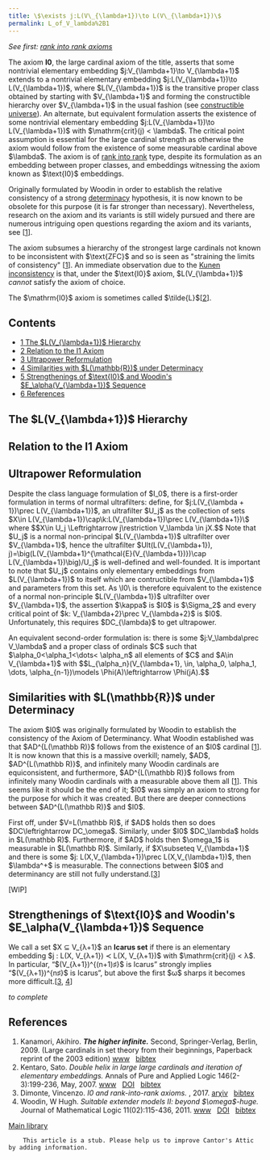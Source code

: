 ```yaml
---
title: \$\exists j:L(V\_{\lambda+1})\to L(V\_{\lambda+1})\$
permalink: L_of_V_lambda%2B1
---
```












*See first: [rank into rank
axioms](Rank_into_rank "Rank into rank")*

The axiom **I0**, the large cardinal axiom of the title, asserts that
some nontrivial elementary embedding \$j:V\_{\lambda+1}\to
V\_{\lambda+1}\$ extends to a nontrivial elementary embedding
\$j:L(V\_{\lambda+1})\to L(V\_{\lambda+1})\$, where
\$L(V\_{\lambda+1})\$ is the transitive proper class obtained by
starting with \$V\_{\lambda+1}\$ and forming the constructible hierarchy
over \$V\_{\lambda+1}\$ in the usual fashion (see [constructible
universe](Constructible_universe "Constructible universe")).
An alternate, but equivalent formulation asserts the existence of some
nontrivial elementary embedding \$j:L(V\_{\lambda+1})\to
L(V\_{\lambda+1})\$ with \$\mathrm{crit}(j) \< \lambda\$. The critical
point assumption is essential for the large cardinal strength as
otherwise the axiom would follow from the existence of some measurable
cardinal above \$\lambda\$. The axiom is of [rank into
rank](Rank_into_rank "Rank into rank")
type, despite its formulation as an embedding between proper classes,
and embeddings witnessing the axiom known as \$\text{I0}\$ embeddings.

Originally formulated by Woodin in order to establish the relative
consistency of a strong
<a href="Determinacy"
class="mw-redirect" title="Determinacy">determinacy</a> hypothesis, it
is now known to be obsolete for this purpose (it is far stronger than
necessary). Nevertheless, research on the axiom and its variants is
still widely pursued and there are numerous intriguing open questions
regarding the axiom and its variants, see
\[[1](#bibkey_Kanamori2009:HigherInfinite)\].

The axiom subsumes a hierarchy of the strongest large cardinals not
known to be inconsistent with \$\text{ZFC}\$ and so is seen as
"straining the limits of consistency"
\[[1](#bibkey_Kanamori2009:HigherInfinite)\]. An immediate observation
due to the [Kunen
inconsistency](Kunen_inconsistency "Kunen inconsistency")
is that, under the \$\text{I0}\$ axiom, \$L(V\_{\lambda+1})\$ *cannot*
satisfy the axiom of choice.

The \$\mathrm{I0}\$ axiom is sometimes called
\$\tilde{L}\$\[[2](#bibkey_Kentaro2007:DoubleHelix)\].



## Contents


- [<span class="tocnumber">1</span> <span class="toctext">The
  \$L(V\_{\lambda+1})\$
  Hierarchy</span>](#The_.24L.28V_.7B.5Clambda.2B1.7D.29.24_Hierarchy)
- [<span class="tocnumber">2</span> <span class="toctext">Relation to
  the I1 Axiom</span>](#Relation_to_the_I1_Axiom)
- [<span class="tocnumber">3</span> <span class="toctext">Ultrapower
  Reformulation</span>](#Ultrapower_Reformulation)
- [<span class="tocnumber">4</span> <span class="toctext">Similarities
  with \$L(\mathbb{R})\$ under
  Determinacy</span>](#Similarities_with_.24L.28.5Cmathbb.7BR.7D.29.24_under_Determinacy)
- [<span class="tocnumber">5</span> <span class="toctext">Strengthenings
  of \$\text{I0}\$ and Woodin's \$E\_\alpha(V\_{\lambda+1})\$
  Sequence</span>](#Strengthenings_of_.24.5Ctext.7BI0.7D.24_and_Woodin.27s_.24E_.5Calpha.28V_.7B.5Clambda.2B1.7D.29.24_Sequence)
- [<span class="tocnumber">6</span>
  <span class="toctext">References</span>](#References)


## The \$L(V\_{\lambda+1})\$ Hierarchy

## Relation to the I1 Axiom

## Ultrapower Reformulation

Despite the class language formulation of \$I_0\$, there is a
first-order formulation in terms of normal ultrafilters: define, for
\$j:L(V\_{\lambda + 1})\prec L(V\_{\lambda+1})\$, an ultrafilter \$U_j\$
as the collection of sets \$X\in
L(V\_{\lambda+1})\cap\\k:L(V\_{\lambda+1})\prec L(V\_{\lambda+1})\\\$
where \$\$X\in U_j \Leftrightarrow j\restriction V\_\lambda \in jX.\$\$
Note that \$U_j\$ is a normal non-principal \$L(V\_{\lambda+1})\$
ultrafilter over \$V\_{\lambda+1}\$, hence the ultrafilter
\$Ult(L(V\_{\lambda+1}),
j)=\big(L(V\_{\lambda+1}^{\mathcal{E}(V\_{\lambda+1})})\cap
L(V\_{\lambda+1})\big)/U_j\$ is well-defined and well-founded. It is
important to note that \$U_j\$ contains only elementary embeddings from
\$L(V\_{\lambda+1})\$ to itself which are contructible from
\$V\_{\lambda+1}\$ and parameters from this set. As \\I0\\ is therefore
equivalent to the existence of a normal non-principle
\$L(V\_{\lambda+1})\$ ultrafilter over \$V\_{\lambda+1}\$, the assertion
\$\kappa\$ is \$I0\$ is \$\Sigma_2\$ and every critical point of \$k:
V\_{\lambda+2}\prec V\_{\lambda+2}\$ is \$I0\$. Unfortunately, this
requires \$DC\_{\lambda}\$ to get ultrapower.

An equivalent second-order formulation is: there is some
\$j:V\_\lambda\prec V\_\lambda\$ and a proper class of ordinals \$C\$
such that \$\alpha_0\<\alpha_1\<\dots\< \alpha_n\$ all elements of \$C\$
and \$A\in V\_{\lambda+1}\$ with \$\$L\_{\alpha_n}(V\_{\lambda+1}, \in,
\alpha_0, \alpha_1, \dots, \alpha\_{n-1})\models \Phi(A)\leftrightarrow
\Phi(jA).\$\$

## Similarities with \$L(\mathbb{R})\$ under Determinacy

The axiom \$I0\$ was originally formulated by Woodin to establish the
consistency of the Axiom of Determinancy. What Woodin established was
that \$AD^{L(\mathbb R)}\$ follows from the existence of an \$I0\$
cardinal \[[1](#bibkey_Kanamori2009:HigherInfinite)\]. It is now known
that this is a massive overkill; namely, \$AD\$, \$AD^{L(\mathbb R)}\$,
and infinitely many Woodin cardinals are equiconsistent, and
furthermore, \$AD^{L(\mathbb R)}\$ follows from infinitely many Woodin
cardinals with a measurable above them all
\[[1](#bibkey_Kanamori2009:HigherInfinite)\]. This seems like it should
be the end of it; \$I0\$ was simply an axiom to strong for the purpose
for which it was created. But there are deeper connections between
\$AD^{L(\mathbb R)}\$ and \$I0\$.

First off, under \$V=L(\mathbb R)\$, if \$AD\$ holds then so does
\$DC\leftrightarrow DC\_\omega\$. Similarly, under \$I0\$
\$DC\_\lambda\$ holds in \$L(\mathbb R)\$. Furthermore, if \$AD\$ holds
then \$\omega_1\$ is measurable in \$L(\mathbb R)\$. Similarly, if
\$X\subseteq V\_{\lambda+1}\$ and there is some \$j:
L(X,V\_{\lambda+1})\prec L(X,V\_{\lambda+1})\$, then \$\lambda^+\$ is
measurable. The connections between \$I0\$ and determinancy are still
not fully
understand.\[[3](#bibkey_Dimonte2017:I0AndRankIntoRankAxioms)\]

\[WIP\]

## Strengthenings of \$\text{I0}\$ and Woodin's \$E\_\alpha(V\_{\lambda+1})\$ Sequence

We call a set \$X ⊆ V\_{λ+1}\$ an **Icarus set** if there is an
elementary embedding \$j : L(X, V\_{λ+1}) ≺ L(X, V\_{λ+1})\$ with
\$\mathrm{crit}(j) \< λ\$. In particular, “\$(V\_{λ+1})^{(n+1)♯}\$ is
Icarus” strongly implies “\$(V\_{λ+1})^{n♯}\$ is Icarus”, but above the
first \$ω\$ sharps it becomes more
difficult.\[[3](#bibkey_Dimonte2017:I0AndRankIntoRankAxioms),
[4](#bibkey_Woodin2011:SEM2)\]

*to complete*

## References

1.  <span id="bibkey_Kanamori2009:HigherInfinite">Kanamori, Akihiro.
    ***The higher infinite.*** Second, Springer-Verlag, Berlin, 2009.
    (Large cardinals in set theory from their beginnings, Paperback
    reprint of the 2003 edition) <a
    href="https://link.springer.com/book/10.1007%2F978-3-540-88867-3"
    class="extiw">www</a>   <a
    href="javascript:bibpopup(&#39;@book%7BKanamori2009:HigherInfinite,%20%20%20%20AUTHOR%20=%20%7BKanamori,%20Akihiro%7D,%3Cbr%3E%20%20%20%20%20TITLE%20=%20%7BThe%20higher%20infinite%7D,%3Cbr%3E%20%20%20%20SERIES%20=%20%7BSpringer%20Monographs%20in%20Mathematics%7D,%3Cbr%3E%20%20%20EDITION%20=%20%7BSecond%7D,%3Cbr%3E%20%20%20%20%20%20NOTE%20=%20%7BLarge%20cardinals%20in%20set%20theory%20from%20their%20beginnings,%20%20%20%20%20%20%20%20%20%20%20%20%20%20Paperback%20reprint%20of%20the%202003%20edition%7D,%3Cbr%3E%20PUBLISHER%20=%20%7BSpringer-Verlag%7D,%3Cbr%3E%20%20%20ADDRESS%20=%20%7BBerlin%7D,%3Cbr%3E%20%20%20%20%20%20YEAR%20=%20%7B2009%7D,%3Cbr%3E%20%20%20%20%20PAGES%20=%20%7Bxxii+536%7D,%3Cbr%3E%20%20%20%20%20%20%20URL%20=%20%7Bhttps://link.springer.com/book/10.1007%2F978-3-540-88867-3%7D%7D&#39;)"
    class="bibtex">bibtex</a></span>
2.  <span id="bibkey_Kentaro2007:DoubleHelix">Kentaro, Sato. *Double
    helix in large large cardinals and iteration of elementary
    embeddings.* Annals of Pure and Applied Logic 146(2-3):199-236,
    May, 2007. <a
    href="https://ac.els-cdn.com/S0168007207000127/1-s2.0-S0168007207000127-main.pdf?_tid=aa889390-c1e4-11e7-a507-00000aacb362&amp;acdnat=1509857531_549949bbb11277bb53825de297d7dc00"
    class="extiw">www</a>   <a
    href="http://dx.doi.org/10.1016/j.apal.2007.02.003"
    class="extiw">DOI</a>   <a
    href="javascript:bibpopup(&#39;@article%7BKentaro2007:DoubleHelix,%20%20%20%20AUTHOR%20=%20%7BKentaro,%20Sato%7D,%3Cbr%3E%20%20%20%20%20TITLE%20=%20%7BDouble%20helix%20in%20large%20large%20cardinals%20and%20iteration%20of%20elementary%20embeddings%7D,%3Cbr%3E%20%20%20JOURNAL%20=%20%7BAnnals%20of%20Pure%20and%20Applied%20Logic%7D,%3Cbr%3E%20PUBLISHER%20=%20%7BElsevier%20B.V.%7D,%3Cbr%3E%20%20%20%20VOLUME%20=%20%7B146%7D,%3Cbr%3E%20%20%20%20NUMBER%20=%20%7B2-3%7D,%3Cbr%3E%20%20%20%20%20PAGES%20=%20%7B199-236%7D,%3Cbr%3E%20%20%20%20%20%20YEAR%20=%20%7B2007%7D,%3Cbr%3E%20%20%20%20%20MONTH%20=%20%7BMay%7D,%3Cbr%3E%20%20%20%20%20%20%20URL%20=%20%7Bhttps://ac.els-cdn.com/S0168007207000127/1-s2.0-S0168007207000127-main.pdf?_tid=aa889390-c1e4-11e7-a507-00000aacb362&amp;acdnat=1509857531_549949bbb11277bb53825de297d7dc00%7D,%3Cbr%3E%20%20%20%20%20%20%20DOI%20=%20%7B10.1016/j.apal.2007.02.003%7D%7D&#39;)"
    class="bibtex">bibtex</a></span>
3.  <span id="bibkey_Dimonte2017:I0AndRankIntoRankAxioms">Dimonte,
    Vincenzo. *I0 and rank-into-rank axioms.* , 2017. <a
    href="http://arxiv.org/abs/1707.02613"
    class="extiw">arχiv</a>   <a
    href="javascript:bibpopup(&#39;@article%20%7BDimonte2017:I0AndRankIntoRankAxioms,%20%20%20%20AUTHOR%20=%20%7BDimonte,%20Vincenzo%7D,%3Cbr%3E%20%20%20%20%20TITLE%20=%20%7BI0%20and%20rank-into-rank%20axioms%7D,%3Cbr%3E%20%20%20%20%20%20YEAR%20=%20%7B2017%7D,%3Cbr%3E%20%20%20%20EPRINT%20=%20%7B1707.02613%7D%7D&#39;)"
    class="bibtex">bibtex</a></span>
4.  <span id="bibkey_Woodin2011:SEM2">Woodin, W Hugh. *Suitable extender
    models II: beyond \$\omega\$-huge.* Journal of Mathematical Logic
    11(02):115-436, 2011. <a
    href="http://www.worldscientific.com/doi/pdf/10.1142/S021906131100102X"
    class="extiw">www</a>   <a
    href="http://dx.doi.org/10.1142/S021906131100102X"
    class="extiw">DOI</a>   <a
    href="javascript:bibpopup(&#39;@article%7Bdoi:10.1142/S021906131100102X,author%20=%20%7BWoodin,%20W.%20Hugh%7D,%3Cbr%3Etitle%20=%20%7BSuitable%20extender%20models%20II:%20beyond%20$\omega$-huge%7D,%3Cbr%3Ejournal%20=%20%7BJournal%20of%20Mathematical%20Logic%7D,%3Cbr%3Evolume%20=%20%7B11%7D,%3Cbr%3Enumber%20=%20%7B02%7D,%3Cbr%3Epages%20=%20%7B115-436%7D,%3Cbr%3Eyear%20=%20%7B2011%7D,%3Cbr%3Edoi%20=%20%7B10.1142/S021906131100102X%7D,%3Cbr%3EURL%20=%20%7Bhttp://www.worldscientific.com/doi/pdf/10.1142/S021906131100102X%7D%7D&#39;)"
    class="bibtex">bibtex</a></span>

[Main
library](Library "Library")

  

        This article is a stub. Please help us to improve Cantor's Attic by adding information.


